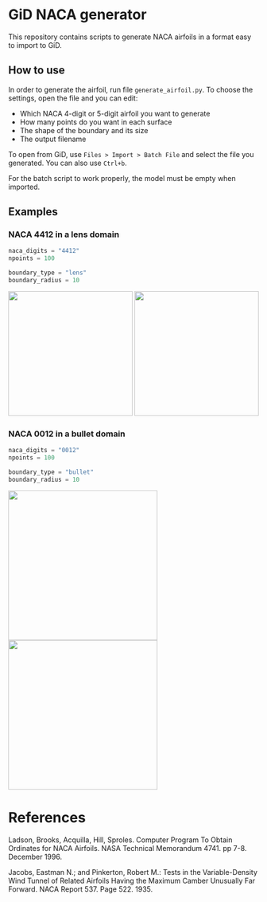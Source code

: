 # GiD NACA generator
This repository contains scripts to generate NACA airfoils in a format easy to import to GiD.

## How to use
In order to generate the airfoil, run file `generate_airfoil.py`. To choose the settings, open the file
and you can edit:
- Which NACA 4-digit or 5-digit airfoil you want to generate
- How many points do you want in each surface
- The shape of the boundary and its size
- The output filename

To open from GiD, use `Files > Import > Batch File` and select the file you generated. You can also use `Ctrl+b`.

For the batch script to work properly, the model must be empty when imported.

## Examples
### NACA 4412 in a lens domain
```python
naca_digits = "4412"
npoints = 100

boundary_type = "lens"
boundary_radius = 10
```
<img src="https://user-images.githubusercontent.com/47142856/167839599-f3affaf1-d86f-4858-8c09-461eb7b32d8e.png" height="250"> <img src="https://user-images.githubusercontent.com/47142856/167840533-f9a1d9fc-ec5f-4fa2-b380-a53cc5624b47.png" height="250">


### NACA 0012 in a bullet domain
```python
naca_digits = "0012"
npoints = 100

boundary_type = "bullet"
boundary_radius = 10
```
<img src="https://user-images.githubusercontent.com/47142856/167840803-e8b9e6e8-e213-4676-9a6c-f9f955b91260.png" height="300"> <img src="https://user-images.githubusercontent.com/47142856/167841064-fd0857e8-08e7-49ef-9cd0-acedeb33d35c.png" height="300">

# References
Ladson, Brooks, Acquilla, Hill, Sproles. Computer Program To Obtain Ordinates for
NACA Airfoils. NASA Technical Memorandum 4741. pp 7-8. December 1996.

Jacobs, Eastman N.; and Pinkerton, Robert M.: Tests in the Variable-Density Wind Tunnel of Related Airfoils Having the Maximum Camber Unusually Far Forward. NACA Report 537. Page 522. 1935.